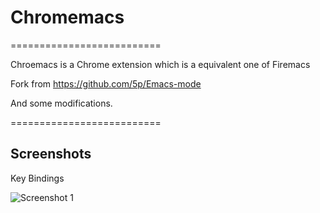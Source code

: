 # Chromemacs #

==========================

Chroemacs is a Chrome extension which is a equivalent one of Firemacs

Fork from https://github.com/5p/Emacs-mode

And some modifications.

==========================

## Screenshots ##

Key Bindings

<img src="https://raw.github.com/lizijian/Chromemacs/master/snapshots/1.jpg" alt="Screenshot 1" title="Key Bindings" />
